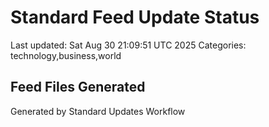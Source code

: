 # Standard Feed Update Status
Last updated: Sat Aug 30 21:09:51 UTC 2025
Categories: technology,business,world

## Feed Files Generated

Generated by Standard Updates Workflow
